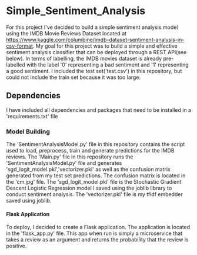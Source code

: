 # Simple_Sentiment_Analysis
For this project I've decided to build a simple sentiment analysis model using the IMDB Movie Reviews Dataset located at https://www.kaggle.com/columbine/imdb-dataset-sentiment-analysis-in-csv-format. My goal for this project was to build a simple and effective sentiment analysis classifier that can be deployed through a REST API(see below). In terms of labelling, the IMDB movies dataset is already pre-labelled with the label '0' representing a bad sentiment and '1' representing a good sentiment. I included the test set('test.csv') in this repository, but could not include the train set because it was too large. 

## Dependencies
I have included all dependencies and packages that need to be installed in a 'requirements.txt' file 

### Model Building 
The 'SentimentAnalysisModel.py' file in this repository contains the script used to load, preprocess, train and generate predictions for the IMDB reviews. The 'Main.py' file in this repository runs the 'SentimentAnalysisModel.py' file and generates 'sgd_logit_model.pkl','vectorizer.pkl' as well as the confusion matrix generated from my test set predictions. The confusion matrix is located in the 'cm.jpg' file. The 'sgd_logit_model.pkl' file is the Stochastic Gradient Descent Logistic Regression model I saved using the joblib library to conduct sentiment analysis. The 'vectorizer.pkl' file is my tfidf embedder saved using joblib.



#### Flask Application
To deploy, I decided to create a Flask application. The application is located in the 'flask_app.py' file. This app when run is simply a microservice that takes a review as an argument and returns the probability that the review is positive. 
